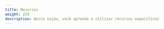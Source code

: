 ```yaml
---
title: Recursos
weight: 229
description: Nesta seção, você aprende a utilizar recursos específicos do Beagle React Native
---
```

